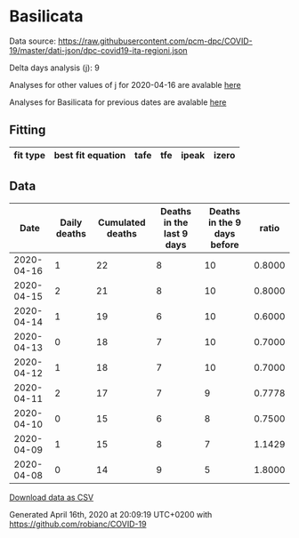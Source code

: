 # Basilicata

Data source: https://raw.githubusercontent.com/pcm-dpc/COVID-19/master/dati-json/dpc-covid19-ita-regioni.json

Delta days analysis (j): 9

Analyses for other values of j for 2020-04-16 are avalable [here](../2020-04-16/README.md)

Analyses for Basilicata for previous dates are avalable [here](../README.md)

## Fitting 
|fit type|best fit equation|tafe|tfe|ipeak|izero|
|-------|-----|--------|------|---|---|

## Data
|Date|Daily deaths|Cumulated deaths|Deaths in the last 9 days|Deaths in the 9 days before|ratio|
|----|----------|-----------|-------|--------------------|-----|
|2020-04-16|1|22|8|10|0.8000|
|2020-04-15|2|21|8|10|0.8000|
|2020-04-14|1|19|6|10|0.6000|
|2020-04-13|0|18|7|10|0.7000|
|2020-04-12|1|18|7|10|0.7000|
|2020-04-11|2|17|7|9|0.7778|
|2020-04-10|0|15|6|8|0.7500|
|2020-04-09|1|15|8|7|1.1429|
|2020-04-08|0|14|9|5|1.8000|

[Download data as CSV](COVID-19_basilicata_j9_2020-04-16.csv)

Generated April 16th, 2020 at 20:09:19 UTC+0200 with https://github.com/robianc/COVID-19
